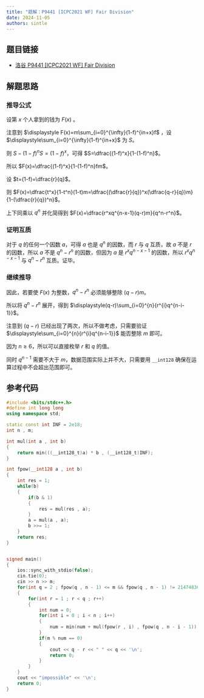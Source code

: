 ```yaml
---
title: "题解：P9441 [ICPC2021 WF] Fair Division"
date: 2024-11-05
authors: sintle
---
```


## 题目链接

- [洛谷 P9441 [ICPC2021 WF] Fair Division](https://www.luogu.com.cn/problem/P9441)

## 解题思路

### 推导公式

设第 $x$ 个人拿到的钱为 $F(x)$ 。

注意到 $\displaystyle F(x)=m\sum_{i=0}^{\infty}(1-f)^{in+x}f$ ，设 $\displaystyle\sum_{i=0}^{\infty}(1-f)^{in+x}$ 为 $S$。

则 $S-(1-f)^nS=(1-f)^x$，可得 $S=\dfrac{(1-f)^x}{1-(1-f)^n}$。

所以 $F(x)=\dfrac{(1-f)^x}{1-(1-f)^n}fm$。

设 $t=(1-f)=\dfrac{r}{q}$。

则 $F(x)=\dfrac{t^x}{1-t^n}(1-t)m=\dfrac{(\dfrac{r}{q})^x(\dfrac{q-r}{q})m}{1-(\dfrac{r}{q})^n}$。

上下同乘以 $q^n$ 并化简得到 $F(x)=\dfrac{r^xq^{n-x-1}(q-r)m}{q^n-r^n}$。

### 证明互质

对于 $q$ 的任何一个因数 $a$，可得 $a$ 也是 $q^n$ 的因数，而 $r$ 与 $q$ 互质，故 $a$ 不是 $r$ 的因数，所以 $a$ 不是 $q^n-r^n$ 的因数，但因为 $a$ 是 $r^xq^{n-x-1}$ 的因数，所以 $r^xq^{n-x-1}$ 与 $q^n-r^n$ 互质。证毕。

### 继续推导

因此，若要使 $F(x)$ 为整数，$q^n-r^n$ 必须能够整除 $(q-r)m$。

所以将 $q^n-r^n$ 展开，得到 $\displaystyle(q-r)\sum_{i=0}^{n}{r^{i}q^{n-i-1}}$。

注意到 $(q-r)$ 已经出现了两次，所以不做考虑，只需要验证 $\displaystyle\sum_{i=0}^{n}{r^{i}q^{n-i-1}}$ 能否整除 $m$ 即可。

因为 $n\ge6$，所以可以直接枚举 $r$ 和 $q$ 的值。

同时 $q^{n-1}$ 需要不大于 $m$，数据范围实际上并不大，只需要用 `__int128` 确保在运算过程中不会超出范围即可。

## 参考代码

```cpp
#include <bits/stdc++.h>
#define int long long
using namespace std;

static const int INF = 2e18;
int n , m;

int mul(int a , int b)
{
    return min(((__int128_t)a) * b , (__int128_t)INF);
}

int fpow(__int128 a , int b)
{
    int res = 1;
    while(b)
    {
        if(b & 1)
        {
            res = mul(res , a);
        }
        a = mul(a , a);
        b >>= 1;
    }
    return res;
}


signed main()
{
    ios::sync_with_stdio(false);
    cin.tie(0);
    cin >> n >> m;
    for(int q = 2 ; fpow(q , n - 1) <= m && fpow(q , n - 1) != 2147483647 ; q++)
    {
        for(int r = 1 ; r < q ; r++)
        {
            int num = 0;
            for(int i = 0 ; i < n ; i++)
            {
                num = min(num + mul(fpow(r , i) , fpow(q , n - i - 1)) , INF);
            }
            if(m % num == 0)
            {
                cout << q - r << " " << q << '\n';
                return 0;
            }
        }
    }
    cout << "impossible" << '\n';
    return 0;
}
```